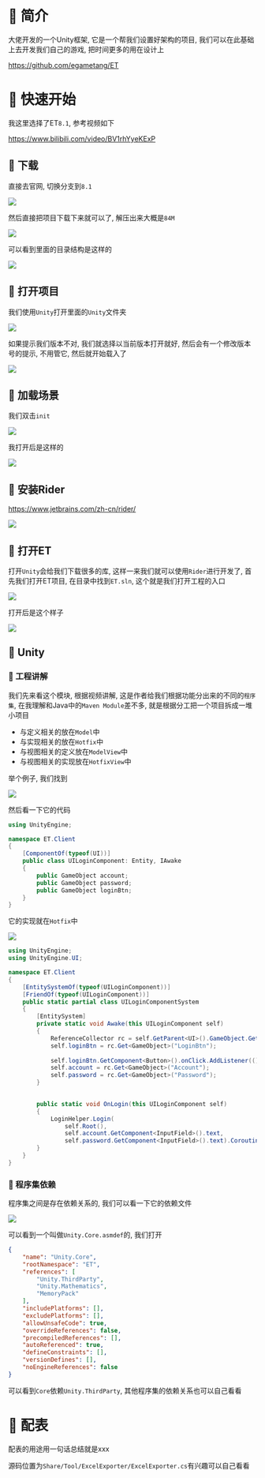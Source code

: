 # 🍎 简介

大佬开发的一个Unity框架, 它是一个帮我们设置好架构的项目, 我们可以在此基础上去开发我们自己的游戏, 把时间更多的用在设计上

https://github.com/egametang/ET

# 🍎 快速开始

我这里选择了ET`8.1`, 参考视频如下

https://www.bilibili.com/video/BV1rhYyeKExP

## 🌲 下载

直接去官网, 切换分支到`8.1`

![](images/Pasted%20image%2020250814234248.png)

然后直接把项目下载下来就可以了, 解压出来大概是`84M`

![](images/Pasted%20image%2020250814234413.png)

可以看到里面的目录结构是这样的

![](images/Pasted%20image%2020250814234804.png)

## 🌲 打开项目

我们使用`Unity`打开里面的`Unity`文件夹

![](images/Pasted%20image%2020250815002712.png)

如果提示我们版本不对, 我们就选择以当前版本打开就好, 然后会有一个修改版本号的提示, 不用管它, 然后就开始载入了

![](images/Pasted%20image%2020250815001132.png)

## 🌲 加载场景

我们双击`init`

![](images/Pasted%20image%2020250815001453.png)

我打开后是这样的

![](images/Pasted%20image%2020250815002020.png)

## 🌲 安装Rider

https://www.jetbrains.com/zh-cn/rider/

![](images/Pasted%20image%2020250814235146.png)

## 🌲 打开ET

打开`Unity`会给我们下载很多的库, 这样一来我们就可以使用`Rider`进行开发了, 首先我们打开ET项目, 在目录中找到`ET.sln`, 这个就是我们打开工程的入口

![](images/Pasted%20image%2020250815002739.png)

打开后是这个样子

![](images/Pasted%20image%2020250815003251.png)

## 🌲 Unity

### 🌸 工程讲解

我们先来看这个模块, 根据视频讲解, 这是作者给我们根据功能分出来的不同的`程序集`, 在我理解和Java中的`Maven Module`差不多, 就是根据分工把一个项目拆成一堆小项目

- 与定义相关的放在`Model`中
- 与实现相关的放在`Hotfix`中
- 与视图相关的定义放在`ModelView`中
- 与视图相关的实现放在`HotfixView`中

举个例子, 我们找到

![](images/Pasted%20image%2020250815012037.png)

然后看一下它的代码

```cs
using UnityEngine;

namespace ET.Client
{
	[ComponentOf(typeof(UI))]
	public class UILoginComponent: Entity, IAwake
	{
		public GameObject account;
		public GameObject password;
		public GameObject loginBtn;
	}
}
```

它的实现就在`Hotfix`中

![](images/Pasted%20image%2020250815012141.png)

```cs
using UnityEngine;
using UnityEngine.UI;

namespace ET.Client
{
	[EntitySystemOf(typeof(UILoginComponent))]
	[FriendOf(typeof(UILoginComponent))]
	public static partial class UILoginComponentSystem
	{
		[EntitySystem]
		private static void Awake(this UILoginComponent self)
		{
			ReferenceCollector rc = self.GetParent<UI>().GameObject.GetComponent<ReferenceCollector>();
			self.loginBtn = rc.Get<GameObject>("LoginBtn");
			
			self.loginBtn.GetComponent<Button>().onClick.AddListener(()=> { self.OnLogin(); });
			self.account = rc.Get<GameObject>("Account");
			self.password = rc.Get<GameObject>("Password");
		}

		
		public static void OnLogin(this UILoginComponent self)
		{
			LoginHelper.Login(
				self.Root(), 
				self.account.GetComponent<InputField>().text, 
				self.password.GetComponent<InputField>().text).Coroutine();
		}
	}
}
```

### 🌸 程序集依赖

程序集之间是存在依赖关系的, 我们可以看一下它的依赖文件

![](images/Pasted%20image%2020250815012954.png)

可以看到一个叫做`Unity.Core.asmdef`的, 我们打开

```json
{
    "name": "Unity.Core",
    "rootNamespace": "ET",
    "references": [
        "Unity.ThirdParty",
        "Unity.Mathematics",
        "MemoryPack"
    ],
    "includePlatforms": [],
    "excludePlatforms": [],
    "allowUnsafeCode": true,
    "overrideReferences": false,
    "precompiledReferences": [],
    "autoReferenced": true,
    "defineConstraints": [],
    "versionDefines": [],
    "noEngineReferences": false
}
```

可以看到`Core`依赖`Unity.ThirdParty`, 其他程序集的依赖关系也可以自己看看

# 🍎 配表

配表的用途用一句话总结就是xxx

源码位置为`Share/Tool/ExcelExporter/ExcelExporter.cs`有兴趣可以自己看看




